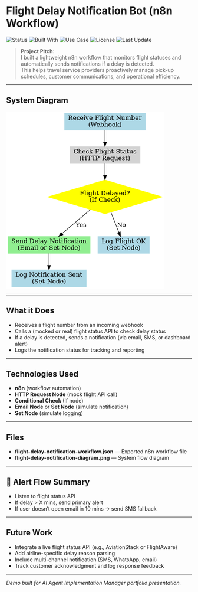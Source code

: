 # Flight Delay Notification Bot (n8n Workflow)

![Status](https://img.shields.io/badge/status-active-brightgreen)
![Built With](https://img.shields.io/badge/built%20with-n8n%20%7C%20Flight%20API%20%7C%20Twilio-blue)
![Use Case](https://img.shields.io/badge/usecase-Real%20Time%20Alerts-orange)
![License](https://img.shields.io/badge/license-MIT-lightgrey)
![Last Update](https://img.shields.io/github/last-commit/Isaac24Karat/flight-delay-notification-bot)


> **Project Pitch:**  
> I built a lightweight n8n workflow that monitors flight statuses and automatically sends notifications if a delay is detected.  
> This helps travel service providers proactively manage pick-up schedules, customer communications, and operational efficiency.

---

## System Diagram  

![Flight Delay Notification Bot Diagram](flight-delay-notification-diagram.png)

---

## What it Does
- Receives a flight number from an incoming webhook
- Calls a (mocked or real) flight status API to check delay status
- If a delay is detected, sends a notification (via email, SMS, or dashboard alert)
- Logs the notification status for tracking and reporting

---

## Technologies Used
- **n8n** (workflow automation)
- **HTTP Request Node** (mock flight API call)
- **Conditional Check** (If node)
- **Email Node** or **Set Node** (simulate notification)
- **Set Node** (simulate logging)

---

## Files
- **flight-delay-notification-workflow.json** — Exported n8n workflow file
- **flight-delay-notification-diagram.png** — System flow diagram

---
## 🔔 Alert Flow Summary
- Listen to flight status API
- If delay > X mins, send primary alert
- If user doesn’t open email in 10 mins → send SMS fallback

---

## Future Work

- Integrate a live flight status API (e.g., AviationStack or FlightAware)
- Add airline-specific delay reason parsing
- Include multi-channel notification (SMS, WhatsApp, email)
- Track customer acknowledgment and log response feedback


---
*Demo built for AI Agent Implementation Manager portfolio presentation.*
